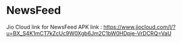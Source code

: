 # NewsFeed


 Jio Cloud link for NewsFeed APK link : https://www.jiocloud.com/l/?u=BX_S4K1mCT7kZcUc9W0Xgb6Jm2C1bW0HDpje-VrDCRQ=VaU
